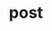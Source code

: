---
category: 4-letters
denotation: null
name: post
reference_link: https://www.etymonline.com/word/post
root_language: null
root_name: null
title: post
type: free
word_sums:
- respelling: post
  sum: 'Post + '
---